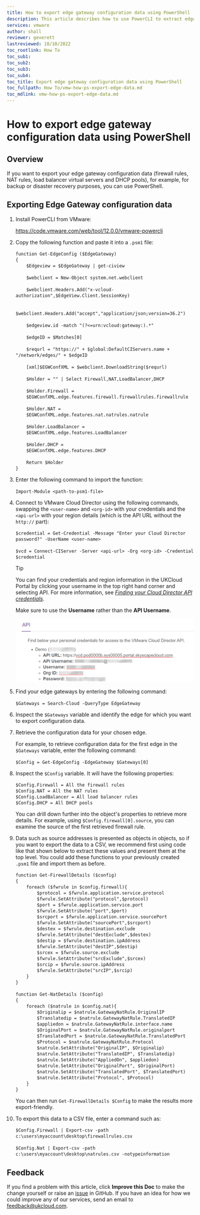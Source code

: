 ```yaml
---
title: How to export edge gateway configuration data using PowerShell
description: This article describes how to use PowerCLI to extract edge gateway configuration data
services: vmware
author: shall
reviewer: geverett
lastreviewed: 10/10/2022
toc_rootlink: How To
toc_sub1: 
toc_sub2:
toc_sub3:
toc_sub4:
toc_title: Export edge gateway configuration data using PowerShell
toc_fullpath: How To/vmw-how-ps-export-edge-data.md
toc_mdlink: vmw-how-ps-export-edge-data.md
---
```


# How to export edge gateway configuration data using PowerShell

## Overview

If you want to export your edge gateway configuration data (firewall rules, NAT rules, load balancer virtual servers and DHCP pools), for example, for backup or disaster recovery purposes, you can use PowerShell.

## Exporting Edge Gateway configuration data

1. Install PowerCLI from VMware:

   <https://code.vmware.com/web/tool/12.0.0/vmware-powercli>

2. Copy the following function and paste it into a `.psm1` file:

   ```none
   function Get-EdgeConfig ($EdgeGateway)
   {
       $Edgeview = $EdgeGateway | get-ciview
       
       $webclient = New-Object system.net.webclient
       
       $webclient.Headers.Add("x-vcloud-authorization",$EdgeView.Client.SessionKey)
       
       $webclient.Headers.Add("accept","application/json;version=36.2")
       
       $edgeview.id -match "(?<=urn:vcloud:gateway:).*"
       
       $edgeID = $Matches[0]
       
       $requrl = "https://" + $global:DefaultCIServers.name + "/network/edges/" + $edgeID
       
       [xml]$EGWConfXML = $webclient.DownloadString($requrl)
       
       $Holder = "" | Select Firewall,NAT,LoadBalancer,DHCP
       
       $Holder.Firewall =
       $EGWConfXML.edge.features.firewall.firewallrules.firewallrule
       
       $Holder.NAT =
       $EGWConfXML.edge.features.nat.natrules.natrule
       
       $Holder.LoadBalancer = 
       $EGWConfXML.edge.features.LoadBalancer
       
       $Holder.DHCP = 
       $EGWConfXML.edge.features.DHCP
       
       Return $Holder
   }
   ```

3. Enter the following command to import the function:

   `Import-Module <path-to-psm1-file>`
    
4. Connect to VMware Cloud Director using the following commands, swapping the `<user-name>` and `<org-id>` with your credentials and the `<api-url>` with your region details (which is the API URL without the `http://` part):
   
   ```none
   $credential = Get-Credential -Message "Enter your Cloud Director password?" -UserName <user-name>
   
   $vcd = Connect-CIServer -Server <api-url> -Org <org-id> -Credential $credential
   ```

   > [!TIP]
   > You can find your credentials and region information in the UKCloud Portal by clicking your username in the top right hand corner and selecting API. For more information, see [*Finding your Cloud Director API credentials*](vmw-how-access-vcloud-api.md#finding-your-cloud-director-api-credentials).
   >
   > Make sure to use the **Username** rather than the **API Username**.
   > 
   > ![API credentials](images/vmw-ps-export-edge-data-api-creds.png)
    
5. Find your edge gateways by entering the following command:

   `$Gateways = Search-Cloud -QueryType EdgeGateway`

6. Inspect the `$Gateways` variable and identify the edge for which you want to export configuration data.

7. Retrieve the configuration data for your chosen edge.

   For example, to retrieve configuration data for the first edge in the `$Gateways` variable, enter the following command:

   `$Config = Get-EdgeConfig -EdgeGateway $Gateways[0]`

8. Inspect the `$Config` variable. It will have the following properties:

   ```none
   $Config.Firewall = All the firewall rules
   $Config.NAT = All the NAT rules
   $Config.LoadBalancer = All load balancer rules
   $Config.DHCP = All DHCP pools
   ```

   You can drill down further into the object's properties to retrieve more details. For example, using `$Config.firewall[0].source`, you can examine the source of the first retrieved firewall rule.

9. Data such as source addresses is presented as objects in objects, so if you want to export the data to a CSV, we recommend first using code like that shown below to extract these values and present them at the top level. You could add these functions to your previously created `.psm1` file and import them as before.

   ```none
   function Get-FirewallDetails ($config)
   {
       foreach ($fwrule in $config.firewall){
           $protocol = $fwrule.application.service.protocol
           $fwrule.SetAttribute("protocol",$protocol)
           $port = $fwrule.application.service.port
           $fwrule.SetAttribute("port",$port)
           $srcport = $fwrule.application.service.sourcePort
           $fwrule.SetAttribute("sourcePort",$srcport)
           $destex = $fwrule.destination.exclude
           $fwrule.SetAttribute("destExclude",$destex)
           $destip = $fwrule.destination.ipAddress
           $fwrule.SetAttribute("destIP",$destip)
           $srcex = $fwrule.source.exclude
           $fwrule.SetAttribute("srcExclude",$srcex)
           $srcip = $fwrule.source.ipAddress
           $fwrule.SetAttribute("srcIP",$srcip)
       }
   }
   
   function Get-NatDetails ($config)
   {
       foreach ($natrule in $config.nat){
           $Originalip = $natrule.GatewayNatRule.OriginalIP
           $Translatedip = $natrule.GatewayNatRule.TranslatedIP
           $appliedon = $natrule.GatewayNatRule.interface.name
           $OriginalPort = $natrule.GatewayNatRule.originalport
           $TranslatedPort = $natrule.GatewayNatRule.TranslatedPort
           $Protocol = $natrule.GatewayNatRule.Protocol
           $natrule.SetAttribute("OriginalIP", $Originalip)
           $natrule.SetAttribute("TranslatedIP", $Translatedip)
           $natrule.SetAttribute("AppliedOn", $appliedon)
           $natrule.SetAttribute("OriginalPort", $OriginalPort)
           $natrule.SetAttribute("TranslatedPort", $TranslatedPort)
           $natrule.SetAttribute("Protocol", $Protocol)
       }
   }
   ```

   You can then run `Get-FirewallDetails $Config` to make the results more export-friendly.

10. To export this data to a CSV file, enter a command such as:

    ```none
    $Config.Firewall | Export-csv -path c:\users\myaccount\desktop\firewallrules.csv

    $Config.Nat | Export-csv -path c:\users\myaccount\desktop\natrules.csv -notypeinformation
    ```
    
## Feedback

If you find a problem with this article, click **Improve this Doc** to make the change yourself or raise an [issue](https://github.com/UKCloud/documentation/issues) in GitHub. If you have an idea for how we could improve any of our services, send an email to <feedback@ukcloud.com>.
